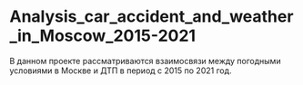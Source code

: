 # Analysis_car_accident_and_weather_in_Moscow_2015-2021
В данном проекте рассматриваются взаимосвязи между погодными условиями в Москве и ДТП в период с 2015 по 2021 год.
